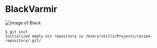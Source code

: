 # BlackVarmir
![Image of Black](https://avatars.githubusercontent.com/u/96010401?s=400&u=53be95e817d2b0beea7c8d2fdfe6f0268e0a404e&v=4)

```
$ git init
Initialized empty Git repository in /Users/skills/Projects/recipe-repository/.git/
```
